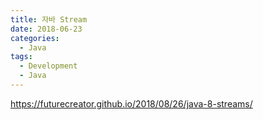 ```yaml
---
title: 자바 Stream
date: 2018-06-23
categories:
  - Java
tags:
  - Development
  - Java
---
```


https://futurecreator.github.io/2018/08/26/java-8-streams/
